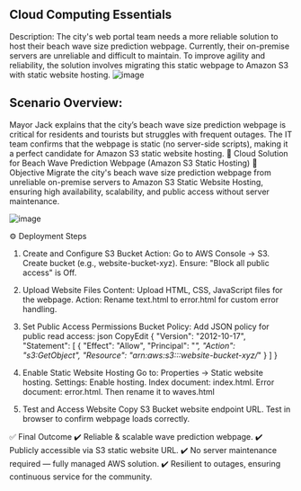 ## Cloud Computing Essentials 
Description: 
The city's web portal team needs a more reliable solution to host their beach wave size prediction webpage. Currently, their on-premise servers are unreliable and difficult to maintain. To improve agility and reliability, the solution involves migrating this static webpage to Amazon S3 with static website hosting. 
 ![image](https://github.com/user-attachments/assets/4c010261-8172-4dd4-8b7e-38802c06bb7b)

 
## Scenario Overview: 
Mayor Jack explains that the city’s beach wave size prediction webpage is critical for residents and tourists but struggles with frequent outages. The IT team confirms that the webpage is static (no server-side scripts), making it a perfect candidate for Amazon S3 static website hosting. 
🌊 Cloud Solution for Beach Wave Prediction Webpage (Amazon S3 Static Hosting) 
🎯 Objective 
Migrate the city's beach wave size prediction webpage from unreliable on-premise servers to Amazon S3 Static Website Hosting, ensuring high availability, scalability, and public access without server maintenance. 
 
 
![image](https://github.com/user-attachments/assets/656b51f6-9dcd-47f7-b4f5-959599e2dd1f)

 
 
⚙️ Deployment Steps 
1. Create and Configure S3 Bucket 
Action: 
Go to AWS Console → S3. 
Create bucket (e.g., website-bucket-xyz). 
Ensure: "Block all public access" is Off. 
2. Upload Website Files 
Content: Upload HTML, CSS, JavaScript files for the webpage. 
Action: 
Rename text.html to error.html for custom error handling. 
3. Set Public Access Permissions 
Bucket Policy: Add JSON policy for public read access: 
json 
CopyEdit 
{ 
  "Version": "2012-10-17", 
  "Statement": [ 
    { 
      "Effect": "Allow", 
      "Principal": "*", 
      "Action": "s3:GetObject", 
      "Resource": "arn:aws:s3:::website-bucket-xyz/*" 
    } 
  ] 
} 
 
4. Enable Static Website Hosting 
Go to: Properties → Static website hosting. 
Settings: 
Enable hosting. 
Index document: index.html. 
Error document: error.html. 
Then rename it to waves.html  
5. Test and Access Website 
Copy S3 Bucket website endpoint URL. 
Test in browser to confirm webpage loads correctly. 
 
 
✅ Final Outcome 
✔️ Reliable & scalable wave prediction webpage. 
✔️ Publicly accessible via S3 static website URL. 
✔️ No server maintenance required — fully managed AWS solution. 
✔️ Resilient to outages, ensuring continuous service for the community. 
 
 
